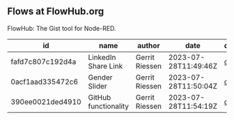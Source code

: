 ## Flows at FlowHub.org

FlowHub: The Gist tool for Node-RED.

| id | name| author | date | details |
|----|-----|--------|------|---------|
| fafd7c807c192d4a |  LinkedIn Share Link | Gerrit Riessen | 2023-07-28T11:49:46Z | [details](https://flowhub.org/f/fafd7c807c192d4a) |
| 0acf1aad335472c6 |  Gender Slider | Gerrit Riessen | 2023-07-28T11:50:04Z | [details](https://flowhub.org/f/0acf1aad335472c6) |
| 390ee0021ded4910 |  GitHub functionality | Gerrit Riessen | 2023-07-28T11:54:19Z | [details](https://flowhub.org/f/390ee0021ded4910) |

